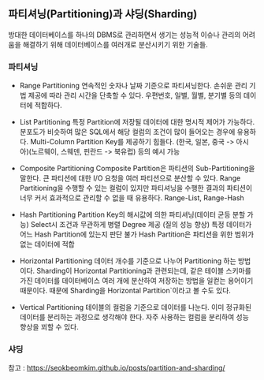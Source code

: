 


## 파티셔닝(Partitioning)과 샤딩(Sharding)

방대한 데이터베이스를 하나의 DBMS로 관리하면서 생기는 성능적 이슈나 관리의 어려움을 해결하기 위해 데이터베이스를 여러개로 분산시키기 위한 기술들. <br>

### 파티셔닝

- Range Partitioning
연속적인 숫자나 날짜 기준으로 파티셔닝한다.
손쉬운 관리 기법 제공에 따라 관리 시간을 단축할 수 있다.
우편번호, 일별, 월별, 분기별 등의 데이터에 적합하다.

- List Partitioning
특정 Partition에 저장될 데이터에 대한 명시적 제어가 가능하다.
분포도가 비슷하여 많은 SQL에서 해당 컬럼의 조건이 많이 들어오는 경우에 유용하다.
Multi-Column Partition Key를 제공하기 힘들다.
(한국, 일본, 중국 -> 아시아)(노르웨이, 스웨덴, 핀란드 -> 북유럽) 등의 예시 가능

- Composite Partitioning
Composite Partition은 파티션의 Sub-Partitioning을 말한다.
큰 파티션에 대한 I/O 요청을 여러 파티션으로 분산할 수 있다.
Range Partitioning을 수행할 수 있는 컬럼이 있지만 파티셔닝을 수행한 결과의 파티션이 너무 커서 효과적으로 관리할 수 없을 때 유용하다.
Range-List, Range-Hash

- Hash Partitioning
Partition Key의 해시값에 의한 파티셔닝(데이터 균등 분할 가능)
Select시 조건과 무관하게 병렬 Degree 제공 (질의 성능 향상)
특정 데이터가 어느 Hash Partition에 있는지 판단 불가
Hash Partition은 파티션을 위한 범위가 없는 데이터에 적합

- Horizontal Partitioning
데이터 개수를 기준으로 나누어 Partitioning 하는 방법이다. Sharding이 Horizontal Partitioning과 관련되는데, 같은 테이블 스키마를 가진 데이터를 데이터베이스 여러 개에 분산하여 저장하는 방법을 일컫는 용어이기 때문이다. 때문에 Sharding을 Horizontal Partition`이라고 볼 수도 있다.

- Vertical Partitioning
테이블의 컬럼을 기준으로 데이터를 나눈다.
이미 정규화된 데이터를 분리하는 과정으로 생각해야 한다.
자주 사용하는 컬럼을 분리하여 성능 향상을 꾀할 수 있다.

### 샤딩

참고 : https://seokbeomkim.github.io/posts/partition-and-sharding/
